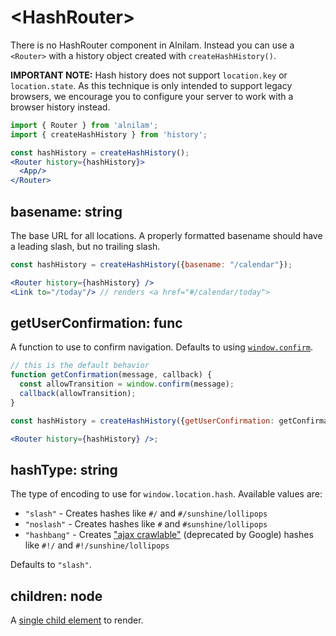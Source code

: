 # &lt;HashRouter>

There is no HashRouter component in Alnilam. Instead you can use a ```<Router>``` with a history object created with ```createHashHistory()```.

**IMPORTANT NOTE:** Hash history does not support `location.key` or `location.state`. As this technique is only intended to support legacy browsers, we encourage you to configure your server to work with a browser history instead.

```jsx
import { Router } from 'alnilam';
import { createHashHistory } from 'history';

const hashHistory = createHashHistory();
<Router history={hashHistory}>
  <App/>
</Router>
```

## basename: string

The base URL for all locations. A properly formatted basename should have a leading slash, but no trailing slash.

```jsx
const hashHistory = createHashHistory({basename: "/calendar"});

<Router history={hashHistory} />
<Link to="/today"/> // renders <a href="#/calendar/today">
```

## getUserConfirmation: func

A function to use to confirm navigation. Defaults to using [`window.confirm`](https://developer.mozilla.org/en-US/docs/Web/API/Window/confirm).

```jsx
// this is the default behavior
function getConfirmation(message, callback) {
  const allowTransition = window.confirm(message);
  callback(allowTransition);
}

const hashHistory = createHashHistory({getUserConfirmation: getConfirmation});

<Router history={hashHistory} />;
```

## hashType: string

The type of encoding to use for `window.location.hash`. Available values are:

- `"slash"` - Creates hashes like `#/` and `#/sunshine/lollipops`
- `"noslash"` - Creates hashes like `#` and `#sunshine/lollipops`
- `"hashbang"` - Creates ["ajax crawlable"](https://developers.google.com/webmasters/ajax-crawling/docs/learn-more) (deprecated by Google) hashes like `#!/` and `#!/sunshine/lollipops`

Defaults to `"slash"`.

## children: node

A [single child element](https://facebook.github.io/react/docs/react-api.html#react.children.only) to render.
